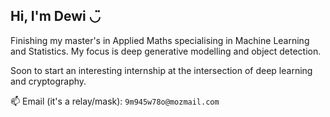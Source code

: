 ## Hi, I'm Dewi ◡̈

Finishing my master's in Applied Maths specialising in Machine Learning and Statistics. My focus is deep generative modelling and object detection.

Soon to start an interesting internship at the intersection of deep learning and cryptography.
<!-- and hopefully kick-start a career of deep learning research in industry. -->

📫 Email (it's a relay/mask): `9m945w78o@mozmail.com`
